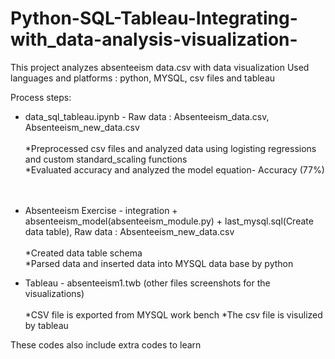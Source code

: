 # Python-SQL-Tableau-Integrating-with_data-analysis-visualization-
This project analyzes absenteeism data.csv with data visualization
Used languages and platforms : python, MYSQL, csv files and tableau

Process steps:

- data_sql_tableau.ipynb -  Raw data : Absenteeism_data.csv, Absenteeism_new_data.csv <br /><br />
*Preprocessed csv files and analyzed data using logisting regressions and custom standard_scaling functions <br />
*Evaluated accuracy and analyzed the model equation- Accuracy (77%) <br /><br /><br />

- Absenteeism Exercise - integration + absenteeism_model(absenteeism_module.py) + last_mysql.sql(Create data table), Raw data : Absenteeism_new_data.csv <br /><br />
*Created data table schema<br />
*Parsed data and inserted data into MYSQL data base by python <br />

- Tableau - absenteeism1.twb (other files screenshots for the visualizations)<br /><br />
*CSV file is exported from MYSQL work bench
*The csv file is visulized by tableau


These codes also include extra codes to learn 

